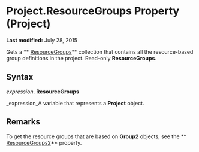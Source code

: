 
# Project.ResourceGroups Property (Project)

 **Last modified:** July 28, 2015

Gets a  ** [ResourceGroups](37bd0f3a-4d0e-1311-4409-ed31e0fe2e3a.md)** collection that contains all the resource-based group definitions in the project. Read-only **ResourceGroups**.

## Syntax

 _expression_. **ResourceGroups**

 _expression_A variable that represents a  **Project** object.


## Remarks

To get the resource groups that are based on  **Group2** objects, see the ** [ResourceGroups2](2edec49b-2deb-b758-5d27-808ee391d994.md)** property.


